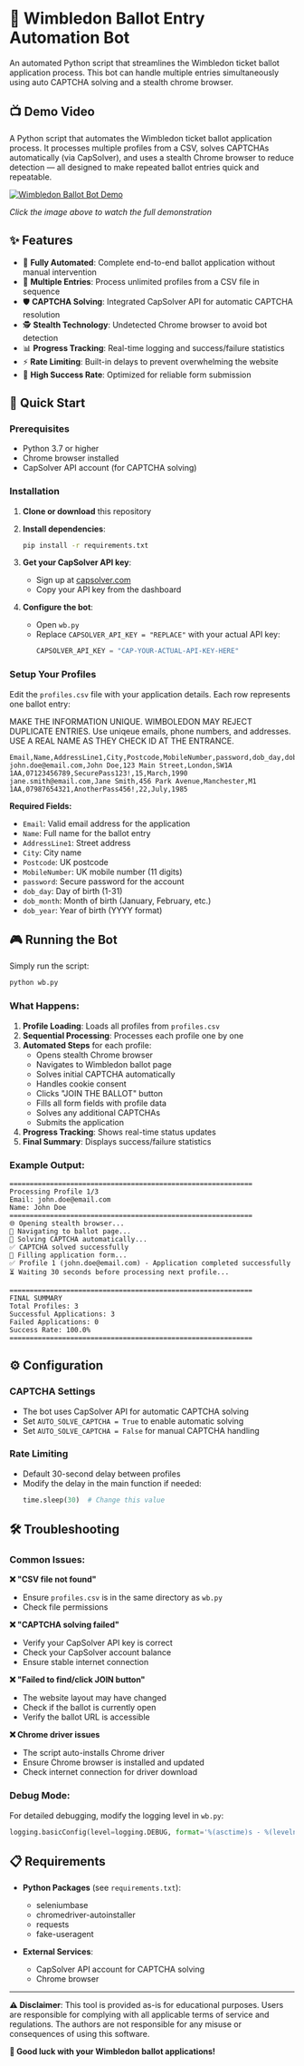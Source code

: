 # 🎾 Wimbledon Ballot Entry Automation Bot

An automated Python script that streamlines the Wimbledon ticket ballot application process. This bot can handle multiple entries simultaneously using auto CAPTCHA solving and a stealth chrome browser.



## 📺 Demo Video
A Python script that automates the Wimbledon ticket ballot application process. It processes multiple profiles from a CSV, solves CAPTCHAs automatically (via CapSolver), and uses a stealth Chrome browser to reduce detection — all designed to make repeated ballot entries quick and repeatable.

[![Wimbledon Ballot Bot Demo](https://img.youtube.com/vi/LzWIgH-1iZ8/0.jpg)](https://youtu.be/LzWIgH-1iZ8)

*Click the image above to watch the full demonstration*


## ✨ Features

- 🤖 **Fully Automated**: Complete end-to-end ballot application without manual intervention
- 🔄 **Multiple Entries**: Process unlimited profiles from a CSV file in sequence
- 🛡️ **CAPTCHA Solving**: Integrated CapSolver API for automatic CAPTCHA resolution
- 🕵️ **Stealth Technology**: Undetected Chrome browser to avoid bot detection
- 📊 **Progress Tracking**: Real-time logging and success/failure statistics
- ⚡ **Rate Limiting**: Built-in delays to prevent overwhelming the website
- 🎯 **High Success Rate**: Optimized for reliable form submission


## 🚀 Quick Start

### Prerequisites

- Python 3.7 or higher
- Chrome browser installed
- CapSolver API account (for CAPTCHA solving)

### Installation

1. **Clone or download** this repository
2. **Install dependencies**:
   ```bash
   pip install -r requirements.txt
   ```

3. **Get your CapSolver API key**:
   - Sign up at [capsolver.com](https://capsolver.com/)
   - Copy your API key from the dashboard

4. **Configure the bot**:
   - Open `wb.py`
   - Replace `CAPSOLVER_API_KEY = "REPLACE"` with your actual API key:
     ```python
     CAPSOLVER_API_KEY = "CAP-YOUR-ACTUAL-API-KEY-HERE"
     ```

### Setup Your Profiles

Edit the `profiles.csv` file with your application details. Each row represents one ballot entry:

MAKE THE INFORMATION UNIQUE. WIMBOLEDON MAY REJECT DUPLICATE ENTRIES.
Use uniqeue emails, phone numbers, and addresses. USE A REAL NAME AS THEY CHECK ID AT THE ENTRANCE.
```csv
Email,Name,AddressLine1,City,Postcode,MobileNumber,password,dob_day,dob_month,dob_year
john.doe@email.com,John Doe,123 Main Street,London,SW1A 1AA,07123456789,SecurePass123!,15,March,1990
jane.smith@email.com,Jane Smith,456 Park Avenue,Manchester,M1 1AA,07987654321,AnotherPass456!,22,July,1985
```

**Required Fields:**
- `Email`: Valid email address for the application
- `Name`: Full name for the ballot entry
- `AddressLine1`: Street address
- `City`: City name
- `Postcode`: UK postcode
- `MobileNumber`: UK mobile number (11 digits)
- `password`: Secure password for the account
- `dob_day`: Day of birth (1-31)
- `dob_month`: Month of birth (January, February, etc.)
- `dob_year`: Year of birth (YYYY format)

## 🎮 Running the Bot

Simply run the script:

```bash
python wb.py
```

### What Happens:

1. **Profile Loading**: Loads all profiles from `profiles.csv`
2. **Sequential Processing**: Processes each profile one by one
3. **Automated Steps** for each profile:
   - Opens stealth Chrome browser
   - Navigates to Wimbledon ballot page
   - Solves initial CAPTCHA automatically
   - Handles cookie consent
   - Clicks "JOIN THE BALLOT" button
   - Fills all form fields with profile data
   - Solves any additional CAPTCHAs
   - Submits the application
4. **Progress Tracking**: Shows real-time status updates
5. **Final Summary**: Displays success/failure statistics

### Example Output:

```
============================================================
Processing Profile 1/3
Email: john.doe@email.com
Name: John Doe
============================================================
🌐 Opening stealth browser...
📍 Navigating to ballot page...
🔐 Solving CAPTCHA automatically...
✅ CAPTCHA solved successfully
📝 Filling application form...
✅ Profile 1 (john.doe@email.com) - Application completed successfully
⏳ Waiting 30 seconds before processing next profile...

============================================================
FINAL SUMMARY
Total Profiles: 3
Successful Applications: 3
Failed Applications: 0
Success Rate: 100.0%
============================================================
```

## ⚙️ Configuration

### CAPTCHA Settings
- The bot uses CapSolver API for automatic CAPTCHA solving
- Set `AUTO_SOLVE_CAPTCHA = True` to enable automatic solving
- Set `AUTO_SOLVE_CAPTCHA = False` for manual CAPTCHA handling

### Rate Limiting
- Default 30-second delay between profiles
- Modify the delay in the main function if needed:
  ```python
  time.sleep(30)  # Change this value
  ```

## 🛠️ Troubleshooting

### Common Issues:

**❌ "CSV file not found"**
- Ensure `profiles.csv` is in the same directory as `wb.py`
- Check file permissions

**❌ "CAPTCHA solving failed"**
- Verify your CapSolver API key is correct
- Check your CapSolver account balance
- Ensure stable internet connection

**❌ "Failed to find/click JOIN button"**
- The website layout may have changed
- Check if the ballot is currently open
- Verify the ballot URL is accessible

**❌ Chrome driver issues**
- The script auto-installs Chrome driver
- Ensure Chrome browser is installed and updated
- Check internet connection for driver download

### Debug Mode:
For detailed debugging, modify the logging level in `wb.py`:
```python
logging.basicConfig(level=logging.DEBUG, format='%(asctime)s - %(levelname)s - %(message)s')
```

## 📋 Requirements

- **Python Packages** (see `requirements.txt`):
  - seleniumbase
  - chromedriver-autoinstaller
  - requests
  - fake-useragent

- **External Services**:
  - CapSolver API account for CAPTCHA solving
  - Chrome browser

---

**⚠️ Disclaimer**: This tool is provided as-is for educational purposes. Users are responsible for complying with all applicable terms of service and regulations. The authors are not responsible for any misuse or consequences of using this software.

**🎾 Good luck with your Wimbledon ballot applications!**